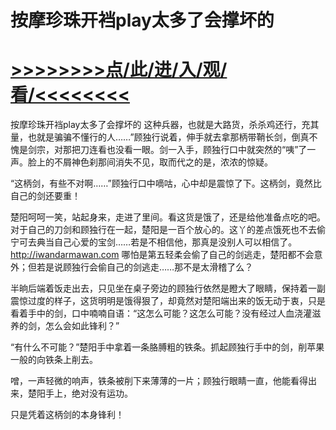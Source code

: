 # 按摩珍珠开裆play太多了会撑坏的

# <a href="https://https://github.com/kiuhd/dfrw/issues/1">>>>>>>>>点/此/进/入/观/看/<<<<<<<<</a>

按摩珍珠开裆play太多了会撑坏的
这种兵器，也就是大路货，杀杀鸡还行，充其量，也就是骗骗不懂行的人……”顾独行说着，伸手就去拿那柄带鞘长剑，倒真不愧是剑宗，对那把刀连看也没看一眼。剑一入手，顾独行口中就突然的“咦”了一声。脸上的不屑神色刹那间消失不见，取而代之的是，浓浓的惊疑。

“这柄剑，有些不对啊……”顾独行口中嘀咕，心中却是震惊了下。这柄剑，竟然比自己的剑还要重！

楚阳呵呵一笑，站起身来，走进了里间。看这货是饿了，还是给他准备点吃的吧。对于自己的刀剑和顾独行在一起，楚阳是一百个放心的。这丫的差点饿死也不去偷宁可去典当自己心爱的宝剑……若是不相信他，那真是没别人可以相信了。
http://iwandarmawan.com
哪怕是第五轻柔会偷了自己的剑逃走，楚阳都不会意外；但若是说顾独行会偷自己的剑逃走……那不是太滑稽了么？

半晌后端着饭走出去，只见坐在桌子旁边的顾独行依然是瞪大了眼睛，保持着一副震惊过度的样子，这货明明是饿得狠了，却竟然对楚阳端出来的饭无动于衷，只是看着手中的剑，口中喃喃自语：“这怎么可能？这怎么可能？没有经过人血浇灌滋养的剑，怎么会如此锋利？”

“有什么不可能？”楚阳手中拿着一条胳膊粗的铁条。抓起顾独行手中的剑，削苹果一般的向铁条上削去。

噌，一声轻微的响声，铁条被削下来薄薄的一片；顾独行眼睛一直，他能看得出来，楚阳手上，绝对没有运功。

只是凭着这柄剑的本身锋利！
